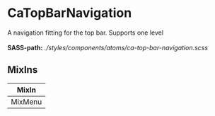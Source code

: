 # CaTopBarNavigation

A navigation fitting for the top bar. Supports one level<br><br> **SASS-path:** _./styles/components/atoms/ca-top-bar-navigation.scss_

## MixIns

<!-- @vuese:CaTopBarNavigation:mixIns:start -->
|MixIn|
|---|
|MixMenu|

<!-- @vuese:CaTopBarNavigation:mixIns:end -->


